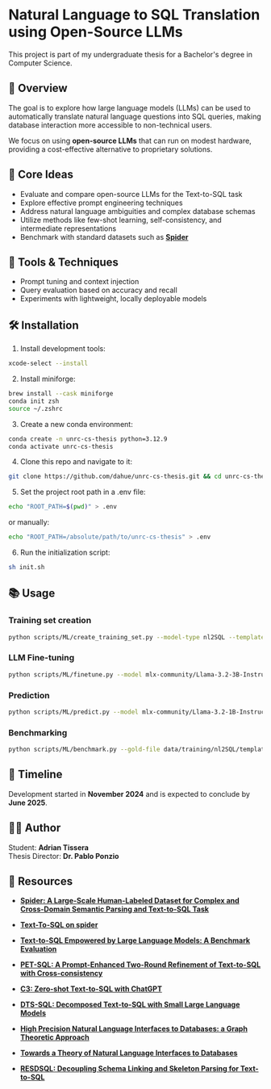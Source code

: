 # Natural Language to SQL Translation using Open-Source LLMs

This project is part of my undergraduate thesis for a Bachelor's degree in Computer Science.

## 📌 Overview

The goal is to explore how large language models (LLMs) can be used to automatically translate natural language questions into SQL queries, making database interaction more accessible to non-technical users.

We focus on using **open-source LLMs** that can run on modest hardware, providing a cost-effective alternative to proprietary solutions.

## 🧠 Core Ideas

- Evaluate and compare open-source LLMs for the Text-to-SQL task
- Explore effective prompt engineering techniques
- Address natural language ambiguities and complex database schemas
- Utilize methods like few-shot learning, self-consistency, and intermediate representations
- Benchmark with standard datasets such as [**Spider**](https://yale-lily.github.io/spider)

## 🔧 Tools & Techniques

- Prompt tuning and context injection
- Query evaluation based on accuracy and recall
- Experiments with lightweight, locally deployable models

## 🛠️ Installation

1. Install development tools:
```bash
xcode-select --install
```

2. Install miniforge:
```bash
brew install --cask miniforge
conda init zsh
source ~/.zshrc
```

3. Create a new conda environment:
```bash
conda create -n unrc-cs-thesis python=3.12.9
conda activate unrc-cs-thesis
```

4. Clone this repo and navigate to it:
```bash
git clone https://github.com/dahue/unrc-cs-thesis.git && cd unrc-cs-thesis
```

5. Set the project root path in a .env file:
```bash
echo "ROOT_PATH=$(pwd)" > .env
```
or manually:
```bash
echo "ROOT_PATH=/absolute/path/to/unrc-cs-thesis" > .env
```

6. Run the initialization script:
```bash
sh init.sh
```

## 📚 Usage

### Training set creation

```bash
python scripts/ML/create_training_set.py --model-type nl2SQL --template-name template_11.j2
```

### LLM Fine-tuning

```bash
python scripts/ML/finetune.py --model mlx-community/Llama-3.2-3B-Instruct-4bit --model-type nl2SQL
```

### Prediction

```bash
python scripts/ML/predict.py --model mlx-community/Llama-3.2-1B-Instruct-4bit --adapter data/adapters/nl2SQL/Llama-3.2-1B-Instruct-4b/ --input-file data/training/nl2SQL/template_11/t_valid.jsonl
```

### Benchmarking

```bash
python scripts/ML/benchmark.py --gold-file data/training/nl2SQL/template_11/t_valid.sql --predict-file data/predictions/pred.sql
```

## 📅 Timeline

Development started in **November 2024** and is expected to conclude by **June 2025**.

## 👨‍💻 Author

Student: **Adrian Tissera**  
Thesis Director: **Dr. Pablo Ponzio**

## 📌 Resources

- [**Spider: A Large-Scale Human-Labeled Dataset for Complex and Cross-Domain Semantic Parsing and Text-to-SQL Task**](https://github.com/taoyds/spider)
- [**Text-To-SQL on spider**](https://paperswithcode.com/sota/text-to-sql-on-spider)

- [**Text-to-SQL Empowered by Large Language Models: A Benchmark Evaluation**](https://arxiv.org/pdf/2308.15363)
- [**PET-SQL: A Prompt-Enhanced Two-Round Refinement of Text-to-SQL with Cross-consistency**](https://arxiv.org/pdf/2403.09732)
- [**C3: Zero-shot Text-to-SQL with ChatGPT**](https://arxiv.org/pdf/2307.07306)
- [**DTS-SQL: Decomposed Text-to-SQL with Small Large Language Models**](https://arxiv.org/pdf/2402.01117)
- [**High Precision Natural Language Interfaces to Databases: a Graph Theoretic Approach**](https://aiweb.cs.washington.edu/research/projects/ai2/nli/aaai_submission.pdf)
- [**Towards a Theory of Natural Language Interfaces to Databases**](https://turing.cs.washington.edu/papers/nli-iui03.pdf)
- [**RESDSQL: Decoupling Schema Linking and Skeleton Parsing for Text-to-SQL**](https://arxiv.org/pdf/2302.05965v3)
